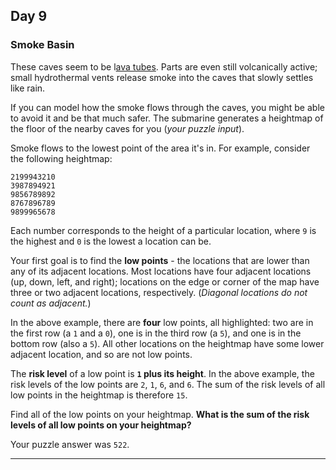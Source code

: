 ## Day 9

### Smoke Basin

These caves seem to be l[ava tubes](https://en.wikipedia.org/wiki/Lava_tube). Parts are 
even still volcanically active; small hydrothermal vents release smoke into the caves 
that slowly settles like rain.

If you can model how the smoke flows through the caves, you might be able to avoid it 
and be that much safer. The submarine generates a heightmap of the floor of the nearby 
caves for you (_your puzzle input_).

Smoke flows to the lowest point of the area it's in. For example, consider the following 
heightmap:

```
2199943210
3987894921
9856789892
8767896789
9899965678
```

Each number corresponds to the height of a particular location, where `9` is the highest 
and `0` is the lowest a location can be.

Your first goal is to find the **low points** - the locations that are lower than any of 
its adjacent locations. Most locations have four adjacent locations (up, down, left, and 
right); locations on the edge or corner of the map have three or two adjacent locations, 
respectively. (_Diagonal locations do not count as adjacent._)

In the above example, there are **four** low points, all highlighted: two are in the 
first row (a `1` and a `0`), one is in the third row (a `5`), and one is in the bottom 
row (also a `5`). All other locations on the heightmap have some lower adjacent location, 
and so are not low points.

The **risk level** of a low point is **`1` plus its height**. In the above example, the 
risk levels of the low points are `2`, `1`, `6`, and `6`. The sum of the risk levels of 
all low points in the heightmap is therefore `15`.

Find all of the low points on your heightmap. **What is the sum of the risk levels of all 
low points on your heightmap?**

Your puzzle answer was `522`.

---

